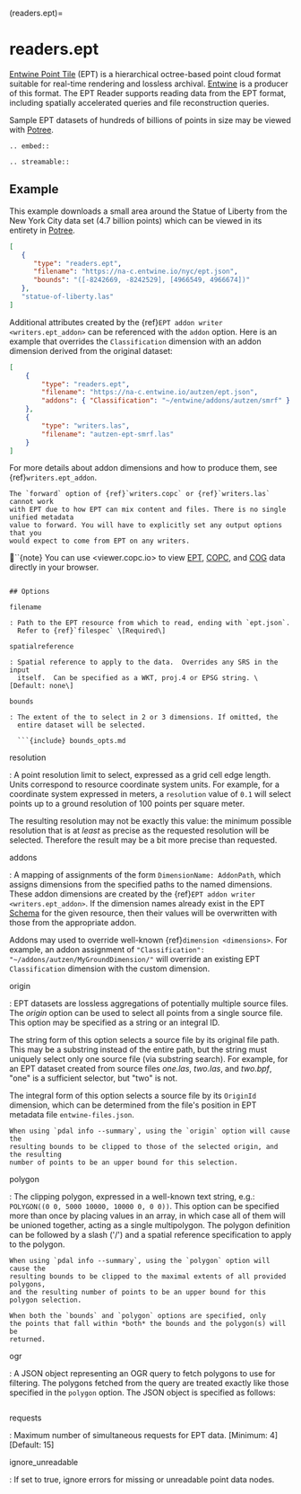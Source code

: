 (readers.ept)=

# readers.ept

[Entwine Point Tile] (EPT) is a hierarchical octree-based point cloud format
suitable for real-time rendering and lossless archival.  [Entwine] is a
producer of this format.  The EPT Reader supports reading data from the
EPT format, including spatially accelerated queries and file reconstruction
queries.

Sample EPT datasets of hundreds of billions of points in size may be viewed
with [Potree].

```{eval-rst}
.. embed::
```

```{eval-rst}
.. streamable::
```

## Example

This example downloads a small area around the Statue of Liberty from the New York City data set (4.7 billion points) which can be viewed in its entirety in [Potree].

```json
[
   {
      "type": "readers.ept",
      "filename": "https://na-c.entwine.io/nyc/ept.json",
      "bounds": "([-8242669, -8242529], [4966549, 4966674])"
   },
   "statue-of-liberty.las"
]
```

Additional attributes created by the
{ref}`EPT addon writer <writers.ept_addon>` can be referenced with the `addon` option.  Here is an example that overrides the `Classification` dimension with an addon dimension derived from the original dataset:

```json
[
    {
        "type": "readers.ept",
        "filename": "https://na-c.entwine.io/autzen/ept.json",
        "addons": { "Classification": "~/entwine/addons/autzen/smrf" }
    },
    {
        "type": "writers.las",
        "filename": "autzen-ept-smrf.las"
    }
]
```

For more details about addon dimensions and how to produce them, see {ref}`writers.ept_addon`.

```{note}
The `forward` option of {ref}`writers.copc` or {ref}`writers.las` cannot work
with EPT due to how EPT can mix content and files. There is no single unified metadata
value to forward. You will have to explicitly set any output options that you
would expect to come from EPT on any writers.
```

``{note}
You can use <viewer.copc.io> to view [EPT], [COPC], and [COG] data directly in
your browser.
```

## Options

filename

: Path to the EPT resource from which to read, ending with `ept.json`.
  Refer to {ref}`filespec` \[Required\]

spatialreference

: Spatial reference to apply to the data.  Overrides any SRS in the input
  itself.  Can be specified as a WKT, proj.4 or EPSG string. \[Default: none\]

bounds

: The extent of the to select in 2 or 3 dimensions. If omitted, the
  entire dataset will be selected.

  ```{include} bounds_opts.md
  ```

resolution

: A point resolution limit to select, expressed as a grid cell edge length.  Units
  correspond to resource coordinate system units.  For example, for a coordinate system
  expressed in meters, a `resolution` value of `0.1` will select points up to a
  ground resolution of 100 points per square meter.

  The resulting resolution may not be exactly this value: the minimum possible resolution
  that is at *least* as precise as the requested resolution will be selected.  Therefore
  the result may be a bit more precise than requested.

addons

: A mapping of assignments of the form `DimensionName: AddonPath`, which
  assigns dimensions from the specified paths to the named dimensions.
  These addon dimensions are created by the
  {ref}`EPT addon writer <writers.ept_addon>`.  If the dimension names
  already exist in the EPT [Schema] for the given resource, then their
  values will be overwritten with those from the appropriate addon.

  Addons may used to override well-known {ref}`dimension <dimensions>`.  For example,
  an addon assignment of `"Classification": "~/addons/autzen/MyGroundDimension/"`
  will override an existing EPT `Classification` dimension with the custom dimension.

origin

: EPT datasets are lossless aggregations of potentially multiple source
  files.  The *origin* option can be used to select all points from a
  single source file.  This option may be specified as a string or an
  integral ID.

  The string form of this option selects a source file by its original
  file path.  This may be a substring instead of the entire path, but
  the string must uniquely select only one source file (via substring
  search).  For example, for an EPT dataset created from source files
  *one.las*, *two.las*, and *two.bpf*, "one" is a sufficient selector,
  but "two" is not.

  The integral form of this option selects a source file by its `OriginId`
  dimension, which can be determined from  the file's position in EPT
  metadata file `entwine-files.json`.

```{note}
When using `pdal info --summary`, using the `origin` option will cause the
resulting bounds to be clipped to those of the selected origin, and the resulting
number of points to be an upper bound for this selection.
```

polygon

: The clipping polygon, expressed in a well-known text string,
  e.g.: `POLYGON((0 0, 5000 10000, 10000 0, 0 0))`.  This option can be
  specified more than once by placing values in an array, in which case all of
  them will be unioned together, acting as a single multipolygon. The polygon definition
  can be followed by a slash ('/') and a spatial reference specification to apply to
  the polygon.

```{note}
When using `pdal info --summary`, using the `polygon` option will cause the
resulting bounds to be clipped to the maximal extents of all provided polygons,
and the resulting number of points to be an upper bound for this polygon selection.
```

```{note}
When both the `bounds` and `polygon` options are specified, only
the points that fall within *both* the bounds and the polygon(s) will be
returned.
```

ogr

: A JSON object representing an OGR query to fetch polygons to use for filtering. The polygons
  fetched from the query are treated exactly like those specified in the `polygon` option.
  The JSON object is specified as follows:

```{include} ogr_json.md
```

requests

: Maximum number of simultaneous requests for EPT data. \[Minimum: 4\] \[Default: 15\]

ignore_unreadable

: If set to true, ignore errors for missing or unreadable point data nodes.

[entwine]: https://entwine.io/
[entwine point tile]: https://entwine.io/entwine-point-tile.html
[EPT]: https://entwine.io/entwine-point-tile.html
[COPC]: https://copc.io
[COG]: https://cogeo.org
[potree]: http://potree.entwine.io/data/nyc.html
[schema]: https://entwine.io/entwine-point-tile.html#schema
